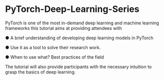 # PyTorch-Deep-Learning-Series

PyTorch is one of the most in-demand deep learning and machine learning frameworks this tutorial aims at providing attendees with

●	A brief understanding of developing deep learning models in PyTorch 

●	Use it as a tool to solve their research work. 

●	When to use what? Best practices of the field

The tutorial will also provide participants with the necessary intuition to grasp the basics of deep learning.
